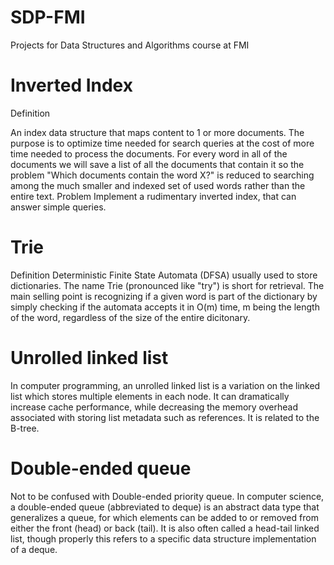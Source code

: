 # SDP-FMI
Projects for Data Structures and Algorithms course at FMI

# Inverted Index
Definition

An index data structure that maps content to 1 or more documents. The purpose is to optimize time needed for search queries at the cost of more time needed to process the documents.
For every word in all of the documents we will save a list of all the documents that contain it so the problem "Which documents contain the word X?" is reduced to searching among the much smaller and indexed set of used words rather than the entire text.
Problem
Implement a rudimentary inverted index, that can answer simple queries.

# Trie
Definition
Deterministic Finite State Automata (DFSA) usually used to store dictionaries. The name Trie (pronounced like "try") is short for retrieval.
The main selling point is recognizing if a given word is part of the dictionary by simply checking if the automata accepts it in O(m) time, m being the length of the word, regardless of the size of the entire dicitonary.


# Unrolled linked list
In computer programming, an unrolled linked list is a variation on the linked list which stores multiple elements in each node. It can dramatically increase cache performance, while decreasing the memory overhead associated with storing list metadata such as references. It is related to the B-tree. 

# Double-ended queue
Not to be confused with Double-ended priority queue.
In computer science, a double-ended queue (abbreviated to deque) is an abstract data type that generalizes a queue, for which elements can be added to or removed from either the front (head) or back (tail). It is also often called a head-tail linked list, though properly this refers to a specific data structure implementation of a deque.
